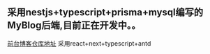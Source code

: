 ## 采用nestjs+typescript+prisma+mysql编写的MyBlog后端,目前正在开发中。。
[前台博客仓库地址](https://github.com/Elmge/MyBlog) 采用react+next+typescript+antd
